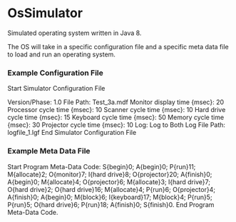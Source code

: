 # OsSimulator
Simulated operating system written in Java 8.

The OS will take in a specific configuration file and a specific meta data file to load and run an operating system.

### Example Configuration File

Start Simulator Configuration File

Version/Phase: 1.0
File Path: Test_3a.mdf
Monitor display time {msec}: 20
Processor cycle time {msec}: 10
Scanner cycle time {msec}: 10
Hard drive cycle time {msec}: 15
Keyboard cycle time {msec}: 50
Memory cycle time {msec}: 30
Projector cycle time {msec}: 10
Log: Log to Both
Log File Path: logfile_1.lgf
End Simulator Configuration File


### Example Meta Data File

Start Program Meta-Data Code:
S{begin}0; A{begin}0; P{run}11; M{allocate}2;
O{monitor}7; I{hard drive}8; O{projector}20; A{finish}0;
A{begin}0; M{allocate}4; O{projector}6; M{allocate}3; I{hard drive}7;
O{hard drive}2; O{hard drive}16; M{allocate}4;
P{run}6; O{projector}4; A{finish}0; A{begin}0; M{block}6; I{keyboard}17;
M{block}4; P{run}5; P{run}5; O{hard drive}6;
P{run}18; A{finish}0; S{finish}0.
End Program Meta-Data Code.

